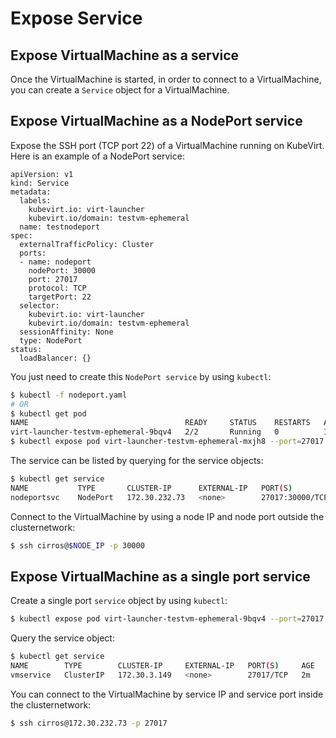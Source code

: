 # Expose Service

## Expose VirtualMachine as a service

Once the VirtualMachine is started, in order to connect to a VirtualMachine, you can create a `Service` object for a VirtualMachine.

## Expose VirtualMachine as a NodePort service

Expose the SSH port \(TCP port 22\) of a VirtualMachine running on KubeVirt. Here is an example of a NodePort service:

```text
apiVersion: v1
kind: Service
metadata:
  labels:
    kubevirt.io: virt-launcher
    kubevirt.io/domain: testvm-ephemeral
  name: testnodeport
spec:
  externalTrafficPolicy: Cluster
  ports:
  - name: nodeport
    nodePort: 30000
    port: 27017
    protocol: TCP
    targetPort: 22
  selector:
    kubevirt.io: virt-launcher
    kubevirt.io/domain: testvm-ephemeral
  sessionAffinity: None
  type: NodePort
status:
  loadBalancer: {}
```

You just need to create this `NodePort service` by using `kubectl`:

```bash
$ kubectl -f nodeport.yaml
# OR
$ kubectl get pod
NAME                                   READY     STATUS    RESTARTS   AGE
virt-launcher-testvm-ephemeral-9bqv4   2/2       Running   0          10m
$ kubectl expose pod virt-launcher-testvm-ephemeral-mxjh8 --port=27017 --target-port=22 --type=NodePort --name=nodeportsvc
```

The service can be listed by querying for the service objects:

```bash
$ kubectl get service
NAME           TYPE       CLUSTER-IP      EXTERNAL-IP   PORT(S)           AGE
nodeportsvc    NodePort   172.30.232.73   <none>        27017:30000/TCP   5m
```

Connect to the VirtualMachine by using a node IP and node port outside the clusternetwork:

```bash
$ ssh cirros@$NODE_IP -p 30000
```

## Expose VirtualMachine as a single port service

Create a single port `service` object by using `kubectl`:

```bash
$ kubectl expose pod virt-launcher-testvm-ephemeral-9bqv4 --port=27017 --target-port=22 --name=vmservice
```

Query the service object:

```bash
$ kubectl get service
NAME        TYPE        CLUSTER-IP     EXTERNAL-IP   PORT(S)     AGE
vmservice   ClusterIP   172.30.3.149   <none>        27017/TCP   2m
```

You can connect to the VirtualMachine by service IP and service port inside the clusternetwork:

```bash
$ ssh cirros@172.30.232.73 -p 27017
```

